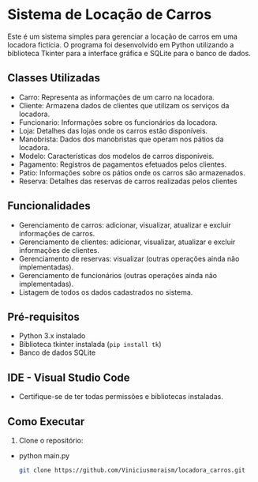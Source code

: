 # Sistema de Locação de Carros

Este é um sistema simples para gerenciar a locação de carros em uma locadora fictícia. O programa foi desenvolvido em Python utilizando a biblioteca Tkinter para a interface gráfica e SQLite para o banco de dados.

## Classes Utilizadas

- Carro: Representa as informações de um carro na locadora.
- Cliente: Armazena dados de clientes que utilizam os serviços da locadora.
- Funcionario: Informações sobre os funcionários da locadora.
- Loja: Detalhes das lojas onde os carros estão disponíveis.
- Manobrista: Dados dos manobristas que operam nos pátios da locadora.
- Modelo: Características dos modelos de carros disponíveis.
- Pagamento: Registros de pagamentos efetuados pelos clientes.
- Patio: Informações sobre os pátios onde os carros são armazenados.
- Reserva: Detalhes das reservas de carros realizadas pelos clientes

## Funcionalidades

- Gerenciamento de carros: adicionar, visualizar, atualizar e excluir informações de carros.
- Gerenciamento de clientes: adicionar, visualizar, atualizar e excluir informações de clientes.
- Gerenciamento de reservas: visualizar (outras operações ainda não implementadas).
- Gerenciamento de funcionários (outras operações ainda não implementadas).
- Listagem de todos os dados cadastrados no sistema.

## Pré-requisitos

- Python 3.x instalado
- Biblioteca tkinter instalada (`pip install tk`)
- Banco de dados SQLite

## IDE - Visual Studio Code
- Certifique-se de ter todas permissões e bibliotecas instaladas.

## Como Executar

1. Clone o repositório:
 - python main.py

   ```bash
   git clone https://github.com/Viniciusmoraism/locadora_carros.git
   
